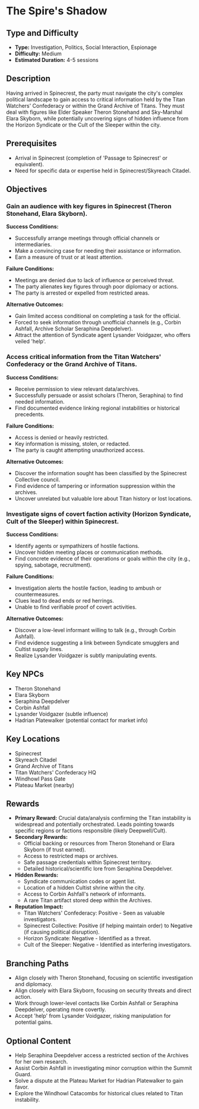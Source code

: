 # The Spire's Shadow

## Type and Difficulty
- **Type:** Investigation, Politics, Social Interaction, Espionage
- **Difficulty:** Medium
- **Estimated Duration:** 4-5 sessions

## Description
Having arrived in Spinecrest, the party must navigate the city's complex political landscape to gain access to critical information held by the Titan Watchers' Confederacy or within the Grand Archive of Titans. They must deal with figures like Elder Speaker Theron Stonehand and Sky-Marshal Elara Skyborn, while potentially uncovering signs of hidden influence from the Horizon Syndicate or the Cult of the Sleeper within the city.

## Prerequisites
- Arrival in Spinecrest (completion of 'Passage to Spinecrest' or equivalent).
- Need for specific data or expertise held in Spinecrest/Skyreach Citadel.

## Objectives
### Gain an audience with key figures in Spinecrest (Theron Stonehand, Elara Skyborn).

**Success Conditions:**
- Successfully arrange meetings through official channels or intermediaries.
- Make a convincing case for needing their assistance or information.
- Earn a measure of trust or at least attention.

**Failure Conditions:**
- Meetings are denied due to lack of influence or perceived threat.
- The party alienates key figures through poor diplomacy or actions.
- The party is arrested or expelled from restricted areas.

**Alternative Outcomes:**
- Gain limited access conditional on completing a task for the official.
- Forced to seek information through unofficial channels (e.g., Corbin Ashfall, Archive Scholar Seraphina Deepdelver).
- Attract the attention of Syndicate agent Lysander Voidgazer, who offers veiled 'help'.
### Access critical information from the Titan Watchers' Confederacy or the Grand Archive of Titans.

**Success Conditions:**
- Receive permission to view relevant data/archives.
- Successfully persuade or assist scholars (Theron, Seraphina) to find needed information.
- Find documented evidence linking regional instabilities or historical precedents.

**Failure Conditions:**
- Access is denied or heavily restricted.
- Key information is missing, stolen, or redacted.
- The party is caught attempting unauthorized access.

**Alternative Outcomes:**
- Discover the information sought has been classified by the Spinecrest Collective council.
- Find evidence of tampering or information suppression within the archives.
- Uncover unrelated but valuable lore about Titan history or lost locations.
### Investigate signs of covert faction activity (Horizon Syndicate, Cult of the Sleeper) within Spinecrest.

**Success Conditions:**
- Identify agents or sympathizers of hostile factions.
- Uncover hidden meeting places or communication methods.
- Find concrete evidence of their operations or goals within the city (e.g., spying, sabotage, recruitment).

**Failure Conditions:**
- Investigation alerts the hostile faction, leading to ambush or countermeasures.
- Clues lead to dead ends or red herrings.
- Unable to find verifiable proof of covert activities.

**Alternative Outcomes:**
- Discover a low-level informant willing to talk (e.g., through Corbin Ashfall).
- Find evidence suggesting a link between Syndicate smugglers and Cultist supply lines.
- Realize Lysander Voidgazer is subtly manipulating events.

## Key NPCs
- Theron Stonehand
- Elara Skyborn
- Seraphina Deepdelver
- Corbin Ashfall
- Lysander Voidgazer (subtle influence)
- Hadrian Platewalker (potential contact for market info)

## Key Locations
- Spinecrest
- Skyreach Citadel
- Grand Archive of Titans
- Titan Watchers' Confederacy HQ
- Windhowl Pass Gate
- Plateau Market (nearby)

## Rewards
- **Primary Reward:** Crucial data/analysis confirming the Titan instability is widespread and potentially orchestrated. Leads pointing towards specific regions or factions responsible (likely Deepwell/Cult).
- **Secondary Rewards:**
  - Official backing or resources from Theron Stonehand or Elara Skyborn (if trust earned).
  - Access to restricted maps or archives.
  - Safe passage credentials within Spinecrest territory.
  - Detailed historical/scientific lore from Seraphina Deepdelver.
- **Hidden Rewards:**
  - Syndicate communication codes or agent list.
  - Location of a hidden Cultist shrine within the city.
  - Access to Corbin Ashfall's network of informants.
  - A rare Titan artifact stored deep within the Archives.
- **Reputation Impact:**
  - Titan Watchers' Confederacy: Positive - Seen as valuable investigators.
  - Spinecrest Collective: Positive (if helping maintain order) to Negative (if causing political disruption).
  - Horizon Syndicate: Negative - Identified as a threat.
  - Cult of the Sleeper: Negative - Identified as interfering investigators.

## Branching Paths
- Align closely with Theron Stonehand, focusing on scientific investigation and diplomacy.
- Align closely with Elara Skyborn, focusing on security threats and direct action.
- Work through lower-level contacts like Corbin Ashfall or Seraphina Deepdelver, operating more covertly.
- Accept 'help' from Lysander Voidgazer, risking manipulation for potential gains.

## Optional Content
- Help Seraphina Deepdelver access a restricted section of the Archives for her own research.
- Assist Corbin Ashfall in investigating minor corruption within the Summit Guard.
- Solve a dispute at the Plateau Market for Hadrian Platewalker to gain favor.
- Explore the Windhowl Catacombs for historical clues related to Titan instability.
